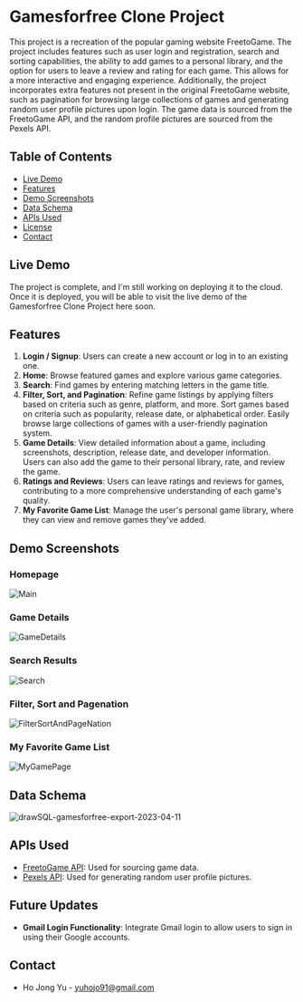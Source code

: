 # Gamesforfree Clone Project

This project is a recreation of the popular gaming website FreetoGame. The project includes features such as user login and registration, search and sorting capabilities, the ability to add games to a personal library, and the option for users to leave a review and rating for each game. This allows for a more interactive and engaging experience. Additionally, the project incorporates extra features not present in the original FreetoGame website, such as pagination for browsing large collections of games and generating random user profile pictures upon login. The game data is sourced from the FreetoGame API, and the random profile pictures are sourced from the Pexels API.


## Table of Contents

- [Live Demo](#live-demo)
- [Features](#features)
- [Demo Screenshots](#demo-screenshots)
- [Data Schema](#data-schema)
- [APIs Used](#apis-used)
- [License](#license)
- [Contact](#contact)

## Live Demo

The project is complete, and I'm still working on deploying it to the cloud. Once it is deployed, you will be able to visit the live demo of the Gamesforfree Clone Project here soon.

## Features

1. **Login / Signup**: Users can create a new account or log in to an existing one.
2. **Home**: Browse featured games and explore various game categories.
3. **Search**: Find games by entering matching letters in the game title.
4. **Filter, Sort, and Pagination**: Refine game listings by applying filters based on criteria such as genre, platform, and more. Sort games based on criteria such as popularity, release date, or alphabetical order. Easily browse large collections of games with a user-friendly pagination system.
5. **Game Details**: View detailed information about a game, including screenshots, description, release date, and developer information. Users can also add the game to their personal library, rate, and review the game.
6. **Ratings and Reviews**: Users can leave ratings and reviews for games, contributing to a more comprehensive understanding of each game's quality.
7. **My Favorite Game List**: Manage the user's personal game library, where they can view and remove games they've added.

## Demo Screenshots

### Homepage
![Main](https://github.com/hojongyu2/Gamesforfree_clone_project/assets/98355250/4fa08e9a-62a6-4ace-9fc2-a476d594dafe)

### Game Details
![GameDetails](https://github.com/hojongyu2/Gamesforfree_clone_project/assets/98355250/6c362aeb-b691-4f4e-918f-4136ce7c573b)

### Search Results
![Search](https://github.com/hojongyu2/Gamesforfree_clone_project/assets/98355250/d46839fa-4272-4197-a99a-1c5e5737d632)

### Filter, Sort and Pagenation
![FilterSortAndPageNation](https://github.com/hojongyu2/Gamesforfree_clone_project/assets/98355250/0bf4325d-0119-49df-bbb9-c3c3515eb356)

### My Favorite Game List
![MyGamePage](https://github.com/hojongyu2/Gamesforfree_clone_project/assets/98355250/d34d4c08-2385-47e2-a33f-67b490c978d5)

## Data Schema
![drawSQL-gamesforfree-export-2023-04-11](https://user-images.githubusercontent.com/98355250/231060710-44f7f0f0-e279-4bce-affc-9a7ac645e892.png)

## APIs Used

- [FreetoGame API](https://www.freetogame.com/api-doc): Used for sourcing game data.
- [Pexels API](https://www.pexels.com/api/): Used for generating random user profile pictures.

## Future Updates

- **Gmail Login Functionality**: Integrate Gmail login to allow users to sign in using their Google accounts.

## Contact

- Ho Jong Yu - yuhojo91@gmail.com
